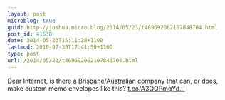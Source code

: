 ```yaml
---
layout: post
microblog: true
guid: http://joshua.micro.blog/2014/05/23/t469692062107848704.html
post_id: 41538
date: 2014-05-23T15:11:28+1100
lastmod: 2019-07-30T17:41:50+1100
type: post
url: /2014/05/23/t469692062107848704.html
---
```

Dear Internet, is there a Brisbane/Australian company that can, or does, make custom memo envelopes like this? [t.co/A3QQPmqYd...](http://t.co/A3QQPmqYdR)
